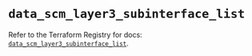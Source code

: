 # `data_scm_layer3_subinterface_list`

Refer to the Terraform Registry for docs: [`data_scm_layer3_subinterface_list`](https://registry.terraform.io/providers/paloaltonetworks/scm/1.0.2/docs/data-sources/layer3_subinterface_list).

